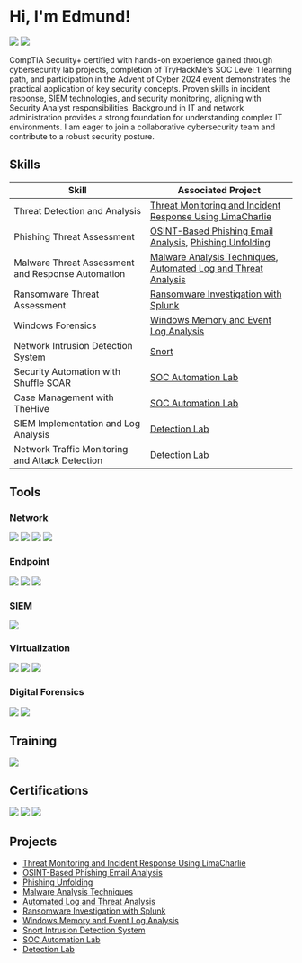 <h1>Hi, I'm Edmund!</h1>

  <a href="https://www.linkedin.com/in/edgonzalesjr"><img src="https://img.shields.io/badge/-LinkedIn-0072b1?&style=for-the-badge&logo=linkedin&logoColor=white" /></a> <a href="https://tryhackme.com/r/p/EdmundG"><img src="https://img.shields.io/badge/-TryHackMe-4A4A4A?&style=for-the-badge&logo=tryhackme&logoColor=white" /></a>

CompTIA Security+ certified with hands-on experience gained through cybersecurity lab projects, completion of TryHackMe's SOC Level 1 learning path, and participation in the Advent of Cyber 2024 event demonstrates the practical application of key security concepts. Proven skills in incident response, SIEM technologies, and security monitoring, aligning with Security Analyst responsibilities. Background in IT and network administration provides a strong foundation for understanding complex IT environments. I am eager to join a collaborative cybersecurity team and contribute to a robust security posture.

## Skills

| Skill                                         | Associated Project         |
|-----------------------------------------------|----------------------------|
| Threat Detection and Analysis | <a href="https://github.com/edgonzalesjr/Threat-Monitoring-Incident-Response-Using-LimaCharlie">Threat Monitoring and Incident Response Using LimaCharlie</a>|
| Phishing Threat Assessment                    | <a href="https://github.com/edgonzalesjr/Phishing-Threat-Analysis">OSINT-Based Phishing Email Analysis</a>, <a href="https://github.com/edgonzalesjr/Phishing-Unfolding">Phishing Unfolding</a>|
| Malware Threat Assessment and Response Automation | <a href="https://github.com/edgonzalesjr/Malware-Analysis-Techniques">Malware Analysis Techniques</a>, <a href="https://github.com/edgonzalesjr/Automated-Log-and-Threat-Analysis">Automated Log and Threat Analysis</a>|
| Ransomware Threat Assessment                  | <a href="https://github.com/edgonzalesjr/Ransomware-Investigation-with-Splunk">Ransomware Investigation with Splunk</a>|
| Windows Forensics                             | <a href="https://github.com/edgonzalesjr/Windows-Memory-and-Event-Log-Analysis">Windows Memory and Event Log Analysis</a>|
| Network Intrusion Detection System            | <a href="https://github.com/edgonzalesjr/Snort-Intrusion-Detection-System">Snort</a>|
| Security Automation with Shuffle SOAR         | <a href="https://github.com/edgonzalesjr/SOC-Automation-Lab">SOC Automation Lab</a>|
| Case Management with TheHive                  | <a href="https://github.com/edgonzalesjr/SOC-Automation-Lab">SOC Automation Lab</a>|
| SIEM Implementation and Log Analysis          | <a href="https://github.com/edgonzalesjr/Detection-Lab">Detection Lab</a>|
| Network Traffic Monitoring and Attack Detection | <a href="https://github.com/edgonzalesjr/Detecton-Lab">Detection Lab</a>|

## Tools

### Network
<div>
    <img src="https://img.shields.io/badge/-FortiGate-003C6C?&style=for-the-badge&logo=fortinet&logoColor=white" />
    <img src="https://img.shields.io/badge/-Wireshark-1679A7?&style=for-the-badge&logo=Wireshark&logoColor=white" />
    <img src="https://img.shields.io/badge/-tcpdump-FF6F61?&style=for-the-badge&logo=tcpdump&logoColor=white" />
    <img src="https://img.shields.io/badge/-Snort-FFCC00?&style=for-the-badge&logo=snort&logoColor=black" />
</div>

### Endpoint
<div>
    <img src="https://img.shields.io/badge/-LimaCharlie-00A3E0?&style=for-the-badge&logo=cloud&logoColor=white" />
    <img src="https://img.shields.io/badge/-Active%20Directory-0078D4?&style=for-the-badge&logo=windows&logoColor=white" />    
    <img src="https://img.shields.io/badge/-Sysmon-2F3A4E?&style=for-the-badge&logo=windows&logoColor=white" />
</div>

### SIEM
<div>
    <img src="https://img.shields.io/badge/-Splunk-000000?&style=for-the-badge&logo=Splunk&logoColor=white" />
</div>

### Virtualization
<div>
    <img src="https://img.shields.io/badge/-AWS%20EC2-FF9900?&style=for-the-badge&logo=amazonaws&logoColor=white" />
    <img src="https://img.shields.io/badge/-Docker-2496ED?&style=for-the-badge&logo=docker&logoColor=white" />
    <img src="https://img.shields.io/badge/-VMware%20Workstation%20Pro-607078?&style=for-the-badge&logo=vmware&logoColor=white" />
</div>

### Digital Forensics
<div>
    <img src="https://img.shields.io/badge/-Volatility%203-000000?&style=for-the-badge&logo=appveyor&logoColor=white" />
    <img src="https://img.shields.io/badge/-Deep%20Blue%20CLI-0033A0?&style=for-the-badge&logo=windows&logoColor=white" />
</div>
  
## Training
<div>
  <img src="https://img.shields.io/badge/TryHackMe-SOC%20Level%201-00A8E8?&style=for-the-badge&logo=TryHackMe&logoColor=white" />
</div>
  
## Certifications
<div>  
  <img src="https://img.shields.io/badge/-Security%2B-FF0000?&style=for-the-badge&logo=CompTIA&logoColor=white" />
  <img src="https://img.shields.io/badge/-Fortinet%20NSE%203%20Network%20Security%20Associate-003E6C?&style=for-the-badge&logo=Fortinet&logoColor=white" />
  <img src="https://img.shields.io/badge/-Huawei%20HCIA%20Cloud%20Computing-00B3E2?&style=for-the-badge&logo=Huawei&logoColor=white" />
</div>

## Projects
- <a href="https://github.com/edgonzalesjr/Threat-Monitoring-Incident-Response-Using-LimaCharlie">Threat Monitoring and Incident Response Using LimaCharlie</a>
- <a href="https://github.com/edgonzalesjr/Phishing-Threat-Analysis">OSINT-Based Phishing Email Analysis</a>
- <a href="https://github.com/edgonzalesjr/Phishing-Unfolding">Phishing Unfolding</a>
- <a href="https://github.com/edgonzalesjr/Malware-Analysis-Techniques">Malware Analysis Techniques</a>
- <a href="https://github.com/edgonzalesjr/Automated-Log-and-Threat-Analysis">Automated Log and Threat Analysis</a>
- <a href="https://github.com/edgonzalesjr/Ransomware-Investigation-with-Splunk">Ransomware Investigation with Splunk</a>
- <a href="https://github.com/edgonzalesjr/Windows-Memory-and-Event-Log-Analysis">Windows Memory and Event Log Analysis</a>
- <a href="https://github.com/edgonzalesjr/Snort-Intrusion-Detection-System">Snort Intrusion Detection System</a>
- <a href="https://github.com/edgonzalesjr/SOC-Automation-Lab">SOC Automation Lab</a>
- <a href="https://github.com/edgonzalesjr/Detecton-Lab">Detection Lab</a>
